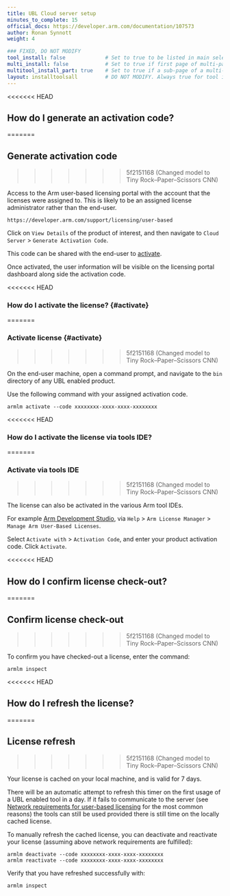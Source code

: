 ```yaml
---
title: UBL Cloud server setup
minutes_to_complete: 15
official_docs: https://developer.arm.com/documentation/107573
author: Ronan Synnott
weight: 4

### FIXED, DO NOT MODIFY
tool_install: false             # Set to true to be listed in main selection page, else false
multi_install: false            # Set to true if first page of multi-page article, else false
multitool_install_part: true    # Set to true if a sub-page of a multi-page article, else false
layout: installtoolsall         # DO NOT MODIFY. Always true for tool install articles
---
```

<<<<<<< HEAD
## How do I generate an activation code?
=======
## Generate activation code
>>>>>>> 5f2151168 (Changed model to Tiny Rock–Paper–Scissors CNN)

Access to the Arm user-based licensing portal with the account that the licenses were assigned to. This is likely to be an assigned license administrator rather than the end-user.

```url
https://developer.arm.com/support/licensing/user-based
```
Click on `View Details` of the product of interest, and then navigate to `Cloud Server` > `Generate Activation Code`.

This code can be shared with the end-user to [activate](#activate).

Once activated, the user information will be visible on the licensing portal dashboard along side the activation code.

<<<<<<< HEAD
### How do I activate the license? {#activate}
=======

### Activate license {#activate}
>>>>>>> 5f2151168 (Changed model to Tiny Rock–Paper–Scissors CNN)

On the end-user machine, open a command prompt, and navigate to the `bin` directory of any UBL enabled product.

Use the following command with your assigned activation code.
```console
armlm activate --code xxxxxxxx-xxxx-xxxx-xxxxxxxx
```

<<<<<<< HEAD
### How do I activate the license via tools IDE?
=======
### Activate via tools IDE
>>>>>>> 5f2151168 (Changed model to Tiny Rock–Paper–Scissors CNN)

The license can also be activated in the various Arm tool IDEs.

For example [Arm Development Studio](https://developer.arm.com/Tools%20and%20Software/Arm%20Development%20Studio), via `Help` > `Arm License Manager` > `Manage Arm User-Based Licenses`.

Select `Activate with` > `Activation Code`, and enter your product activation code. Click `Activate`.

<<<<<<< HEAD
## How do I confirm license check-out?
=======
## Confirm license check-out
>>>>>>> 5f2151168 (Changed model to Tiny Rock–Paper–Scissors CNN)

To confirm you have checked-out a license, enter the command:
```console
armlm inspect
```

<<<<<<< HEAD
## How do I refresh the license?
=======
## License refresh
>>>>>>> 5f2151168 (Changed model to Tiny Rock–Paper–Scissors CNN)

Your license is cached on your local machine, and is valid for 7 days.

There will be an automatic attempt to refresh this timer on the first usage of a UBL enabled tool in a day. If it fails to communicate to the server (see [Network requirements for user-based licensing](https://developer.arm.com/documentation/102516/latest/User-based-licensing-overview/Network-requirements-for-user-based-licensing) for the most common reasons) the tools can still be used provided there is still time on the locally cached license.

To manually refresh the cached license, you can deactivate and reactivate your license (assuming above network requirements are fulfilled):
```command
armlm deactivate --code xxxxxxxx-xxxx-xxxx-xxxxxxxx
armlm reactivate --code xxxxxxxx-xxxx-xxxx-xxxxxxxx
```
Verify that you have refreshed successfully with:
```command
armlm inspect
```

